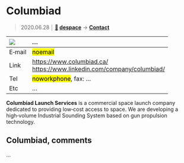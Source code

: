 # Columbiad
> 2020.06.28 ┊ **[🚀](../index/index.md) [despace](index.md)** → **[Contact](contact.md)**

|[![](f/contact//_logo1_thumb.jpg)](f/contact//_logo1.png)|*…*|
|:--|:--|
|E‑mail| <mark>noemail</mark> |
|Link| <https://www.columbiad.ca/><br> <https://www.linkedin.com/company/columbiad/> |
|Tel| <mark>noworkphone</mark>, fax: … |
|Etc| … |

**Columbiad Launch Services** is a commercial space launch company dedicated to providing low‑cost access to space. We are developing a high‑volume Industrial Sounding System based on gun propulsion technology.

<p style="page-break-after:always"> </p>

## Columbiad, comments

…

